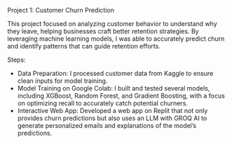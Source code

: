 Project 1: Customer Churn Prediction 

This project focused on analyzing customer behavior to understand why they leave, helping businesses craft better retention strategies. By leveraging machine learning models, I was able to accurately predict churn and identify patterns that can guide retention efforts. 

Steps:

- Data Preparation: I processed customer data from Kaggle to ensure clean inputs for model training. 
- Model Training on Google Colab: I built and tested several models, including XGBoost, Random Forest, and Gradient Boosting, with a focus on optimizing recall to accurately catch potential churners.
- Interactive Web App: Developed a web app on Replit that not only provides churn predictions but also uses an LLM with GROQ AI to generate personalized emails and explanations of the model’s predictions. 
